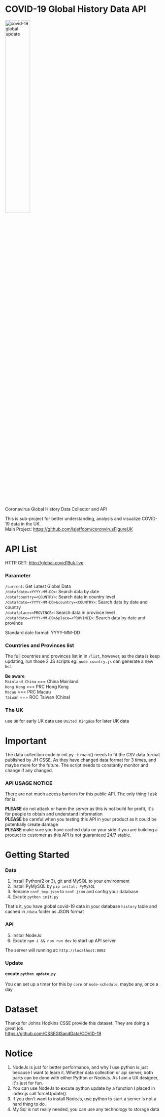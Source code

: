 # COVID-19 Global History Data API

<img src="https://i.ibb.co/1Mb9Df8/covid19global.png" alt="covid-19 global update" width="40%">

Coronavirus Global History Data Collector and API<br>

This is sub-project for better understanding, analysis and visualize COVID-19 data in the UK.<br>
Main Project: https://github.com/isjeffcom/coronvirusFigureUK

# API List

HTTP GET: 
http://global.covid19uk.live

### Parameter
`/current`: Get Latest Global Data <br>
`/data?date=<YYYY-MM-DD>`: Search data by date <br>
`/data?country=<COUNTRY>`: Search data in country level <br>
`/data?date=<YYYY-MM-DD>&country=<COUNTRY>`: Search data by date and country <br>
`/data?place=<PROVINCE>`: Search data in province level <br>
`/data?date=<YYYY-MM-DD>&place=<PROVINCE>`: Search data by date and province <br>

Standard date format: YYYY-MM-DD

### Countries and Provinces list
The full countries and provinces list in in `/list`, however, as the data is keep updating, run those 2 JS scripts eg. `node country.js` can generate a new list. 

<b>Be aware</b><br>
`Mainland China` === China Mainland <br>
`Hong Kong` === PRC Hong Kong <br>
`Macau` === PRC Macau <br>
`Taiwan` === ROC Taiwan (China) <br>

### The UK
use `UK` for early UK data
use `United Kingdom` for later UK data


# Important
The data collection code in init.py -> main() needs to fit the CSV data format published by JH CSSE. As they have changed data format for 3 times, and maybe more for the future. The script needs to constantly monitor and change if any changed. 

### API USAGE NOTICE
There are not much access barriers for this public API. The only thing I ask for is: <br>

<b>PLEASE</b> do not attack or harm the server as this is not build for profit, it's for people to obtain and understand information<br> 
<b>PLEASE</b> be careful when you testing this API in your product as it could be potentially create damage<br> 
<b>PLEASE</b> make sure you have cached data on your side if you are building a product to customer as this API is not guaranteed 24/7 stable.<br>

# Getting Started

### Data
1. Install Python(2 or 3), git and MySQL to your environment
2. Install PyMySQL by `pip install PyMySQL`
3. Rename `conf_tmp.json` to `conf.json` and config your database
4. Excute `python init.py`

That's it, you have global covid-19 data in your database `history` table and cached in `/data` folder as JSON format

### API
5. Install NodeJs
6. Excute `npm i && npm run dev` to start up API server

The server will running at: `http://localhost:8003`

### Update
<b>excute `python update.py`</b><br><br>
You can set up a timer for this by `corn` or `node-schedule`, maybe any, once a day

# Dataset
Thanks for Johns Hopkins CSSE provide this dataset. They are doing a great job.<br>
https://github.com/CSSEGISandData/COVID-19

# Notice
1. NodeJs is just for better performance, and why I use python is just because I want to learn it. Whether data collection or api server, both parts can be done with either Python or NodeJs. As I am a UX designer, it's just for fun.
2. You can use NodeJs to excute python update by a function I placed in index.js call forceUpdate(). 
3. If you don't want to install NodeJs, use python to start a server is not a hard thing to do.
4. My Sql is not really needed, you can use any technology to storage data
